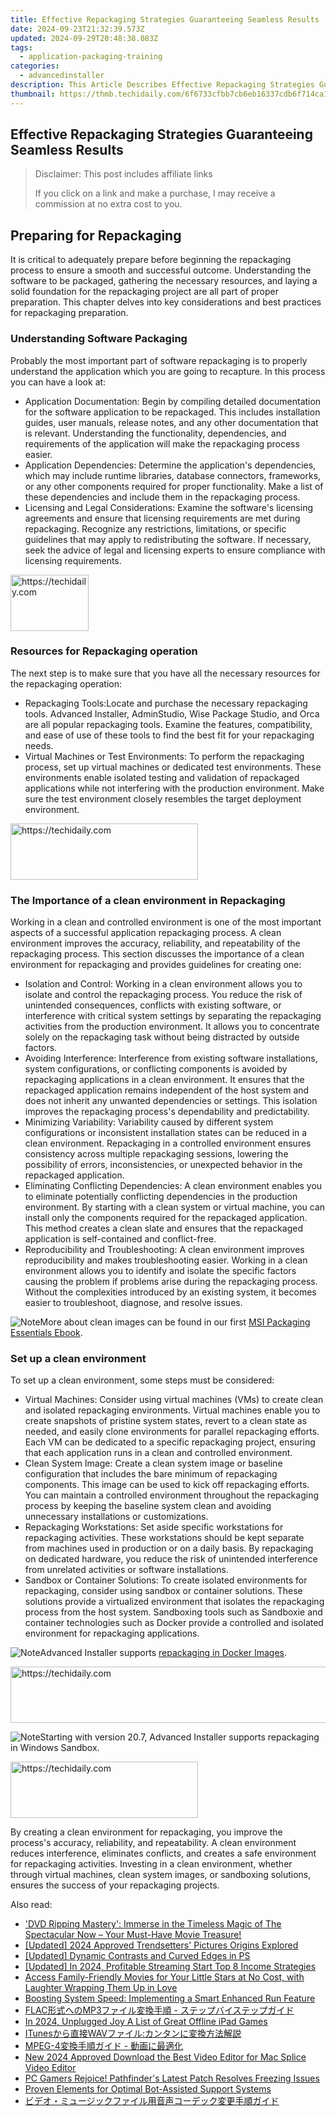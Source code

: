 ```yaml
---
title: Effective Repackaging Strategies Guaranteeing Seamless Results
date: 2024-09-23T21:32:39.573Z
updated: 2024-09-29T20:48:38.083Z
tags:
  - application-packaging-training
categories:
  - advancedinstaller
description: This Article Describes Effective Repackaging Strategies Guaranteeing Seamless Results
thumbnail: https://thmb.techidaily.com/6f6733cfbb7cb6eb16337cdb6f714ca1fb4c152160890846a7104d3b895b2849.jpg
---
```


## Effective Repackaging Strategies Guaranteeing Seamless Results

>  Disclaimer: This post includes affiliate links
>
>  If you click on a link and make a purchase, I may receive a commission at no extra cost to you.
>

## Preparing for Repackaging

It is critical to adequately prepare before beginning the repackaging process to ensure a smooth and successful outcome. Understanding the software to be packaged, gathering the necessary resources, and laying a solid foundation for the repackaging project are all part of proper preparation. This chapter delves into key considerations and best practices for repackaging preparation.

### Understanding Software Packaging

Probably the most important part of software repackaging is to properly understand the application which you are going to recapture. In this process you can have a look at:

* Application Documentation: Begin by compiling detailed documentation for the software application to be repackaged. This includes installation guides, user manuals, release notes, and any other documentation that is relevant. Understanding the functionality, dependencies, and requirements of the application will make the repackaging process easier.
* Application Dependencies: Determine the application's dependencies, which may include runtime libraries, database connectors, frameworks, or any other components required for proper functionality. Make a list of these dependencies and include them in the repackaging process.
* Licensing and Legal Considerations: Examine the software's licensing agreements and ensure that licensing requirements are met during repackaging. Recognize any restrictions, limitations, or specific guidelines that may apply to redistributing the software. If necessary, seek the advice of legal and licensing experts to ensure compliance with licensing requirements.

<!-- affiliate ads begin -->
<a href="https://aligracehair.sjv.io/c/5597632/2135395/19272" target="_top" id="2135395">
  <img src="//a.impactradius-go.com/display-ad/19272-2135395" border="0" alt="https://techidaily.com" width="125" height="90"/>
</a>
<img height="0" width="0" src="https://aligracehair.sjv.io/i/5597632/2135395/19272" style="position:absolute;visibility:hidden;" border="0" />
<!-- affiliate ads end -->

### Resources for Repackaging operation

The next step is to make sure that you have all the necessary resources for the repackaging operation:

* Repackaging Tools:Locate and purchase the necessary repackaging tools. Advanced Installer, AdminStudio, Wise Package Studio, and Orca are all popular repackaging tools. Examine the features, compatibility, and ease of use of these tools to find the best fit for your repackaging needs.
* Virtual Machines or Test Environments: To perform the repackaging process, set up virtual machines or dedicated test environments. These environments enable isolated testing and validation of repackaged applications while not interfering with the production environment. Make sure the test environment closely resembles the target deployment environment.

<!-- affiliate ads begin -->
<a href="https://aligracehair.sjv.io/c/5597632/2016143/19272" target="_top" id="2016143">
  <img src="//a.impactradius-go.com/display-ad/19272-2016143" border="0" alt="https://techidaily.com" width="300" height="90"/>
</a>
<img height="0" width="0" src="https://aligracehair.sjv.io/i/5597632/2016143/19272" style="position:absolute;visibility:hidden;" border="0" />
<!-- affiliate ads end -->

### The Importance of a clean environment in Repackaging

Working in a clean and controlled environment is one of the most important aspects of a successful application repackaging process. A clean environment improves the accuracy, reliability, and repeatability of the repackaging process. This section discusses the importance of a clean environment for repackaging and provides guidelines for creating one:

* Isolation and Control: Working in a clean environment allows you to isolate and control the repackaging process. You reduce the risk of unintended consequences, conflicts with existing software, or interference with critical system settings by separating the repackaging activities from the production environment. It allows you to concentrate solely on the repackaging task without being distracted by outside factors.
* Avoiding Interference: Interference from existing software installations, system configurations, or conflicting components is avoided by repackaging applications in a clean environment. It ensures that the repackaged application remains independent of the host system and does not inherit any unwanted dependencies or settings. This isolation improves the repackaging process's dependability and predictability.
* Minimizing Variability: Variability caused by different system configurations or inconsistent installation states can be reduced in a clean environment. Repackaging in a controlled environment ensures consistency across multiple repackaging sessions, lowering the possibility of errors, inconsistencies, or unexpected behavior in the repackaged application.
* Eliminating Conflicting Dependencies: A clean environment enables you to eliminate potentially conflicting dependencies in the production environment. By starting with a clean system or virtual machine, you can install only the components required for the repackaged application. This method creates a clean slate and ensures that the repackaged application is self-contained and conflict-free.
* Reproducibility and Troubleshooting: A clean environment improves reproducibility and makes troubleshooting easier. Working in a clean environment allows you to identify and isolate the specific factors causing the problem if problems arise during the repackaging process. Without the complexities introduced by an existing system, it becomes easier to troubleshoot, diagnose, and resolve issues.

![Note](https://cdn.advancedinstaller.com/svg/common/IconMessageNote.svg)More about clean images can be found in our first [MSI Packaging Essentials Ebook](https://tools.techidaily.com/advancedinstaller/products/).

### Set up a clean environment

To set up a clean environment, some steps must be considered:

* Virtual Machines: Consider using virtual machines (VMs) to create clean and isolated repackaging environments. Virtual machines enable you to create snapshots of pristine system states, revert to a clean state as needed, and easily clone environments for parallel repackaging efforts. Each VM can be dedicated to a specific repackaging project, ensuring that each application runs in a clean and controlled environment.
* Clean System Image: Create a clean system image or baseline configuration that includes the bare minimum of repackaging components. This image can be used to kick off repackaging efforts. You can maintain a controlled environment throughout the repackaging process by keeping the baseline system clean and avoiding unnecessary installations or customizations.
* Repackaging Workstations: Set aside specific workstations for repackaging activities. These workstations should be kept separate from machines used in production or on a daily basis. By repackaging on dedicated hardware, you reduce the risk of unintended interference from unrelated activities or software installations.
* Sandbox or Container Solutions: To create isolated environments for repackaging, consider using sandbox or container solutions. These solutions provide a virtualized environment that isolates the repackaging process from the host system. Sandboxing tools such as Sandboxie and container technologies such as Docker provide a controlled and isolated environment for repackaging applications.

![Note](https://cdn.advancedinstaller.com/svg/common/IconMessageNote.svg)Advanced Installer supports [repackaging in Docker Images](https://tools.techidaily.com/advancedinstaller/products/).

<!-- affiliate ads begin -->
<a href="https://appsumo.8odi.net/c/5597632/2151869/7443" target="_top" id="2151869">
  <img src="//a.impactradius-go.com/display-ad/7443-2151869" border="0" alt="https://techidaily.com" width="728" height="90"/>
</a>
<img height="0" width="0" src="https://appsumo.8odi.net/i/5597632/2151869/7443" style="position:absolute;visibility:hidden;" border="0" />
<!-- affiliate ads end -->

![Note](https://cdn.advancedinstaller.com/svg/common/IconMessageNote.svg)Starting with version 20.7, Advanced Installer supports repackaging in Windows Sandbox.

<!-- affiliate ads begin -->
<a href="https://aligracehair.sjv.io/c/5597632/1918698/19272" target="_top" id="1918698">
  <img src="//a.impactradius-go.com/display-ad/19272-1918698" border="0" alt="https://techidaily.com" width="300" height="90"/>
</a>
<img height="0" width="0" src="https://aligracehair.sjv.io/i/5597632/1918698/19272" style="position:absolute;visibility:hidden;" border="0" />
<!-- affiliate ads end -->

By creating a clean environment for repackaging, you improve the process's accuracy, reliability, and repeatability. A clean environment reduces interference, eliminates conflicts, and creates a safe environment for repackaging activities. Investing in a clean environment, whether through virtual machines, clean system images, or sandboxing solutions, ensures the success of your repackaging projects.

<ins class="adsbygoogle"
     style="display:block"
     data-ad-format="autorelaxed"
     data-ad-client="ca-pub-7571918770474297"
     data-ad-slot="1223367746"></ins>

<ins class="adsbygoogle"
     style="display:block"
     data-ad-client="ca-pub-7571918770474297"
     data-ad-slot="8358498916"
     data-ad-format="auto"
     data-full-width-responsive="true"></ins>

<span class="atpl-alsoreadstyle">Also read:</span>
<div><ul>
<li><a href="https://win-exclusive.techidaily.com/dvd-ripping-mastery-immerse-in-the-timeless-magic-of-the-spectacular-now-your-must-have-movie-treasure/"><u>'DVD Ripping Mastery': Immerse in the Timeless Magic of The Spectacular Now – Your Must-Have Movie Treasure!</u></a></li>
<li><a href="https://article-helps.techidaily.com/updated-2024-approved-trendsetters-pictures-origins-explored/"><u>[Updated] 2024 Approved Trendsetters' Pictures Origins Explored</u></a></li>
<li><a href="https://fox-blue.techidaily.com/updated-dynamic-contrasts-and-curved-edges-in-ps/"><u>[Updated] Dynamic Contrasts and Curved Edges in PS</u></a></li>
<li><a href="https://youtube-blog.techidaily.com/ed-in-2024-profitable-streaming-start-top-8-income-strategies/"><u>[Updated] In 2024, Profitable Streaming Start Top 8 Income Strategies</u></a></li>
<li><a href="https://win-exclusive.techidaily.com/access-family-friendly-movies-for-your-little-stars-at-no-cost-with-laughter-wrapping-them-up-in-love/"><u>Access Family-Friendly Movies for Your Little Stars at No Cost, with Laughter Wrapping Them Up in Love</u></a></li>
<li><a href="https://win11.techidaily.com/boosting-system-speed-implementing-a-smart-enhanced-run-feature/"><u>Boosting System Speed: Implementing a Smart Enhanced Run Feature</u></a></li>
<li><a href="https://win-exclusive.techidaily.com/1726027810416-flacmp3/"><u>FLAC形式へのMP3ファイル変換手順 - ステップバイステップガイド</u></a></li>
<li><a href="https://screen-activity-recording.techidaily.com/in-2024-unplugged-joy-a-list-of-great-offline-ipad-games/"><u>In 2024, Unplugged Joy A List of Great Offline iPad Games</u></a></li>
<li><a href="https://win-exclusive.techidaily.com/1726030474539-ituneswav/"><u>ITunesから直接WAVファイル:カンタンに変換方法解説</u></a></li>
<li><a href="https://win-exclusive.techidaily.com/1726029811365-mpeg-4/"><u>MPEG-4変換手順ガイド - 動画に最適化</u></a></li>
<li><a href="https://ai-driven-video-production.techidaily.com/new-2024-approved-download-the-best-video-editor-for-mac-splice-video-editor/"><u>New 2024 Approved Download the Best Video Editor for Mac Splice Video Editor</u></a></li>
<li><a href="https://win-answers.techidaily.com/1723003834344-pc-gamers-rejoice-pathfinders-latest-patch-resolves-freezing-issues/"><u>PC Gamers Rejoice! Pathfinder's Latest Patch Resolves Freezing Issues</u></a></li>
<li><a href="https://tech-savvy.techidaily.com/proven-elements-for-optimal-bot-assisted-support-systems/"><u>Proven Elements for Optimal Bot-Assisted Support Systems</u></a></li>
<li><a href="https://win-exclusive.techidaily.com/44ot44oh44kq44o744of44ol44o844k444od44kv44ov44kh44kk44or55so6zplusz5aow44kz44o844oh44od44kv5asj5pu05oml6acg44ks44kk44oj/"><u>ビデオ・ミュージックファイル用音声コーデック変更手順ガイド</u></a></li>
</ul></div>

